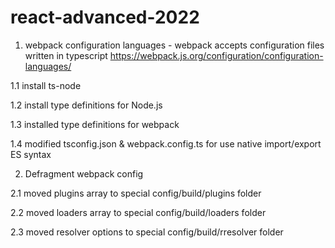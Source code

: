 # react-advanced-2022

1. webpack configuration languages - webpack accepts configuration files written in  typescript
https://webpack.js.org/configuration/configuration-languages/

1.1 install ts-node

1.2 install type definitions for Node.js

1.3 installed type definitions for webpack 

1.4 modified tsconfig.json & webpack.config.ts for use native import/export ES syntax



2. Defragment webpack config

2.1 moved plugins array to special config/build/plugins folder

2.2 moved loaders array to special config/build/loaders folder

2.3 moved resolver options to special config/build/rresolver folder